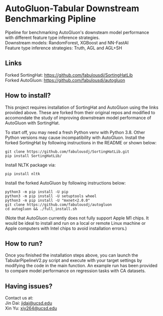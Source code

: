 # AutoGluon-Tabular Downstream Benchmarking Pipline
Pipeline for benchmarking AutoGluon's downsteam model performance with different feature type inference strategies.  
Downstream models: RandomForest, XGBoost and NN-FastAI  
Feature type inference strategies: Truth, AGL and AGL+SH  

## Links
Forked SortingHat: https://github.com/fabulousdj/SortingHatLib  
Forked AutoGluon: https://github.com/fabulousdj/autogluon  

## How to install?
This project requires installation of SortingHat and AutoGluon using the links provided above. These are forked from their original repos and modified to accomondate the study of improving downstream model performance of AutoGluon with SortingHat.

To start off, you may need a fresh Python venv with Python 3.8. Other Python versions may cause incompatibility with AutoGluon.
Install the forked SortingHat by following instructions in the README or shown below:
```
git clone https://github.com/fabulousdj/SortingHatLib.git
pip install SortingHatLib/
```
Install NLTK package via:
```
pip install nltk
```
Install the forked AutoGluon by following instructions below:
```
python3 -m pip install -U pip
python3 -m pip install -U setuptools wheel
python3 -m pip install -U "mxnet<2.0.0"
git clone https://github.com/fabulousdj/autogluon
cd autogluon && ./full_install.sh
```
(Note that AutoGluon currently does not fully support Apple M1 chips. It would be ideal to install and run on a local or remote Linux machine or Apple computers with Intel chips to avoid installation errors.)

## How to run?
Once you finished the installation steps above, you can launch the TabularPipelineV2.py script and execute with your target settings by modifying the code in the main function. An example run has been provided to compare model performance on regression tasks with CA datasets.

## Having issues?
Contact us at:  
Jin Dai: jidai@ucsd.edu  
Xin Yu: xiy264@ucsd.edu
